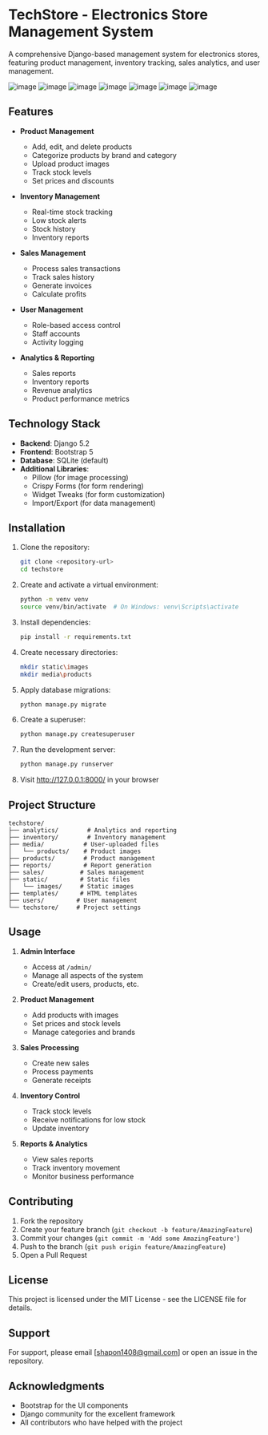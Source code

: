 # TechStore - Electronics Store Management System

A comprehensive Django-based management system for electronics stores, featuring product management, inventory tracking, sales analytics, and user management.


![image](https://github.com/user-attachments/assets/191dfd69-9214-4924-9b4a-9c65959148ee)
![image](https://github.com/user-attachments/assets/d16424a6-9b9b-44b5-84d9-8f4f50373f05)
![image](https://github.com/user-attachments/assets/8a9fd830-697e-4e09-ad06-ab7c1d2e80df)
![image](https://github.com/user-attachments/assets/714d0982-0a9d-46e8-978b-b7333d19efad)
![image](https://github.com/user-attachments/assets/35980700-2c8b-4cba-9cd6-8f9e267a84a6)
![image](https://github.com/user-attachments/assets/cd021a35-6246-4a2b-b55e-1f204f82585e)
![image](https://github.com/user-attachments/assets/25d664ae-fbee-494f-a47e-8155e3b4b157)









## Features

- **Product Management**
  - Add, edit, and delete products
  - Categorize products by brand and category
  - Upload product images
  - Track stock levels
  - Set prices and discounts

- **Inventory Management**
  - Real-time stock tracking
  - Low stock alerts
  - Stock history
  - Inventory reports

- **Sales Management**
  - Process sales transactions
  - Track sales history
  - Generate invoices
  - Calculate profits

- **User Management**
  - Role-based access control
  - Staff accounts
  - Activity logging

- **Analytics & Reporting**
  - Sales reports
  - Inventory reports
  - Revenue analytics
  - Product performance metrics

## Technology Stack

- **Backend**: Django 5.2
- **Frontend**: Bootstrap 5
- **Database**: SQLite (default)
- **Additional Libraries**:
  - Pillow (for image processing)
  - Crispy Forms (for form rendering)
  - Widget Tweaks (for form customization)
  - Import/Export (for data management)

## Installation

1. Clone the repository:
   ```bash
   git clone <repository-url>
   cd techstore
   ```

2. Create and activate a virtual environment:
   ```bash
   python -m venv venv
   source venv/bin/activate  # On Windows: venv\Scripts\activate
   ```

3. Install dependencies:
   ```bash
   pip install -r requirements.txt
   ```

4. Create necessary directories:
   ```bash
   mkdir static\images
   mkdir media\products
   ```

5. Apply database migrations:
   ```bash
   python manage.py migrate
   ```

6. Create a superuser:
   ```bash
   python manage.py createsuperuser
   ```

7. Run the development server:
   ```bash
   python manage.py runserver
   ```

8. Visit http://127.0.0.1:8000/ in your browser

## Project Structure

```
techstore/
├── analytics/        # Analytics and reporting
├── inventory/        # Inventory management
├── media/           # User-uploaded files
│   └── products/    # Product images
├── products/        # Product management
├── reports/         # Report generation
├── sales/          # Sales management
├── static/         # Static files
│   └── images/     # Static images
├── templates/      # HTML templates
├── users/         # User management
└── techstore/     # Project settings
```

## Usage

1. **Admin Interface**
   - Access at `/admin/`
   - Manage all aspects of the system
   - Create/edit users, products, etc.

2. **Product Management**
   - Add products with images
   - Set prices and stock levels
   - Manage categories and brands

3. **Sales Processing**
   - Create new sales
   - Process payments
   - Generate receipts

4. **Inventory Control**
   - Track stock levels
   - Receive notifications for low stock
   - Update inventory

5. **Reports & Analytics**
   - View sales reports
   - Track inventory movement
   - Monitor business performance

## Contributing

1. Fork the repository
2. Create your feature branch (`git checkout -b feature/AmazingFeature`)
3. Commit your changes (`git commit -m 'Add some AmazingFeature'`)
4. Push to the branch (`git push origin feature/AmazingFeature`)
5. Open a Pull Request

## License

This project is licensed under the MIT License - see the LICENSE file for details.

## Support

For support, please email [shapon1408@gmail.com] or open an issue in the repository.

## Acknowledgments

- Bootstrap for the UI components
- Django community for the excellent framework
- All contributors who have helped with the project 
